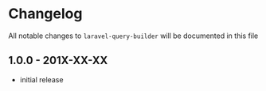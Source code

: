 # Changelog

All notable changes to `laravel-query-builder` will be documented in this file

## 1.0.0 - 201X-XX-XX

- initial release
